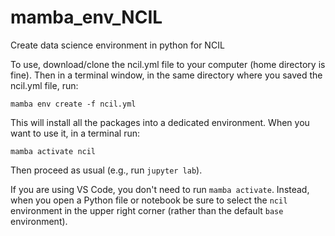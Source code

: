 # mamba_env_NCIL
Create data science environment in python for NCIL

To use, download/clone the ncil.yml file to your computer (home directory is fine). Then in a terminal window, in the same directory where you saved the ncil.yml file, run:
```
mamba env create -f ncil.yml
```
This will install all the packages into a dedicated environment. When you want to use it, in a terminal run:
```
mamba activate ncil
```
Then proceed as usual (e.g., run `jupyter lab`). 

If you are using VS Code, you don't need to run `mamba activate`. Instead, when you open a Python file or notebook be sure to select the `ncil` environment in the upper right corner (rather than the default `base` environment).
